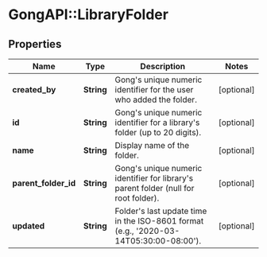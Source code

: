 # GongAPI::LibraryFolder

## Properties
Name | Type | Description | Notes
------------ | ------------- | ------------- | -------------
**created_by** | **String** | Gong&#x27;s unique numeric identifier for the user who added the folder. | [optional] 
**id** | **String** | Gong&#x27;s unique numeric identifier for a library&#x27;s folder (up to 20 digits). | [optional] 
**name** | **String** | Display name of the folder. | [optional] 
**parent_folder_id** | **String** | Gong&#x27;s unique numeric identifier for library&#x27;s parent folder (null for root folder). | [optional] 
**updated** | **String** | Folder&#x27;s last update time in the ISO-8601 format (e.g., &#x27;2020-03-14T05:30:00-08:00&#x27;). | [optional] 

